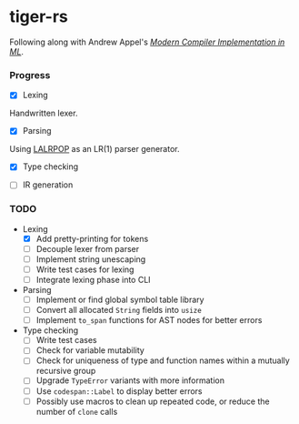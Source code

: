 # tiger-rs

Following along with Andrew Appel's [*Modern Compiler Implementation in ML*][1].

### Progress

- [x] Lexing

Handwritten lexer.

- [x] Parsing

Using [LALRPOP][2] as an LR(1) parser generator.

- [x] Type checking

- [ ] IR generation

### TODO

- Lexing
  - [x] Add pretty-printing for tokens
  - [ ] Decouple lexer from parser
  - [ ] Implement string unescaping
  - [ ] Write test cases for lexing
  - [ ] Integrate lexing phase into CLI

- Parsing
  - [ ] Implement or find global symbol table library
  - [ ] Convert all allocated `String` fields into `usize`
  - [ ] Implement `to_span` functions for AST nodes for better errors

- Type checking
  - [ ] Write test cases
  - [ ] Check for variable mutability
  - [ ] Check for uniqueness of type and function names within a mutually recursive group
  - [ ] Upgrade `TypeError` variants with more information
  - [ ] Use `codespan::Label` to display better errors
  - [ ] Possibly use macros to clean up repeated code, or reduce the number of `clone` calls

[1]: https://www.cs.princeton.edu/~appel/modern/ml/
[2]: https://github.com/lalrpop/lalrpop
